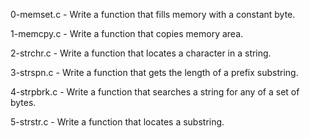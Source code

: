 0-memset.c - Write a function that fills memory with a constant byte.

1-memcpy.c - Write a function that copies memory area.

2-strchr.c - Write a function that locates a character in a string.

3-strspn.c - Write a function that gets the length of a prefix substring.

4-strpbrk.c - Write a function that searches a string for any of a set of bytes.

5-strstr.c - Write a function that locates a substring.


